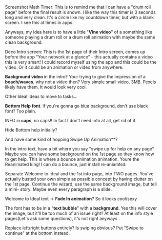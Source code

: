 Screenshot Math Timer:  This is to remind me that I can have a "drum roll page" before the final result is shown.  I like the way this timer is 3 seconds long and very clean.  It's a circle like my countdown timer, but with a blank screen.  I see this at times in apps.  

Anyways, my idea here is to have a little "**Vine video**" of a something like someone playing a drum roll or a drum roll animation with maybe the same clean background.  


Deco Intro screen: This is the 1st page of their Intro screen, comes up before the app
"Your network at a glance" - this actually contains a video this is very smart!  I could record myself using the app and this could be the video.   Or it could be an animation or video from anywhere.  

**Background video** in the intro?  Your trying to give the impression of a **beach/waves**, why not a video then?  Very simple small video, 3MB.  Pexels likely have them. It would look very cool.


Other Ideal ideas to move to tasks...

**Bottom Help font**.  If you're gonna go blue background, don't use black font?  Too plain.  

INFO in **caps**, no caps!!   In fact I don't need info at all, get rid of it.  

Hide Bottom help initially?

And have some kind of hopping Swipe Up Animation**?

In the intro text, have a bit where you say "swipe up for help on any page"  Maybe you can have some background on the 1st page so they know how to get help.  This is where a bounce animation animation.  Youre the Reanimated king!  I can do a bounce, just install re-aniamted.  


Separate Welcome to Ideal and the 1st info page, into TWO pages.  You've actually busted your own simple as possible concept by having clutter on the 1st page.  Continue the wizard, use the same background image, but tell a mini- story.    Maybe even every paragraph is a slide.  

Welcome to Ideal text -> **Fade In animation**?  So it looks cool/sexy

The font has to be in a "**text bubble**" with a **background**.  Yes this will cover the image, but it'll be too much of an issue right?  At least on the info style pages(Let's ask some questions), it's not right anyways .  

Replace left/right buttons entirely?  Is swiping obvious?  Put "Swipe to continue" at the bottom instead.  

